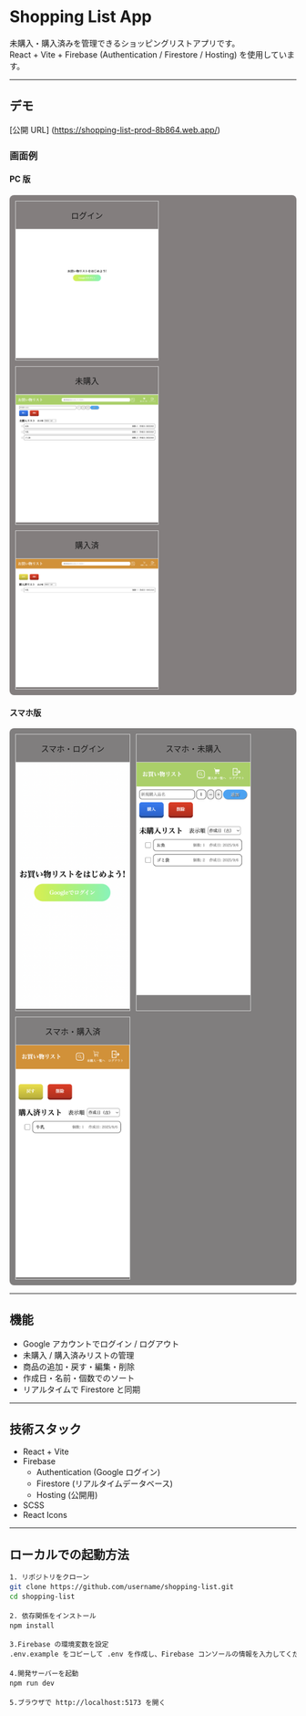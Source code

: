 # Shopping List App

未購入・購入済みを管理できるショッピングリストアプリです。  
React + Vite + Firebase (Authentication / Firestore / Hosting) を使用しています。

---

## デモ

[公開 URL]
(https://shopping-list-prod-8b864.web.app/)

### 画面例

#### PC 版

<div style="display: flex; gap: 10px; flex-wrap: wrap;background-color:rgb(131, 126, 126); padding: 10px; border-radius: 8px;">

  <div style="border: solid 1px #ccc; text-align: center">
     <p>ログイン</p>
      <div style="border-top: solid 1px #ccc;">
        <img src="public/shopping-list-screenshot/login.png" alt="ログイン" width="250">
      </div>
  </div> 
  <div style="border: solid 1px #ccc; text-align: center">
     <p>未購入</p>
      <div style="border-top: solid 1px #ccc;">
          <img src="public/shopping-list-screenshot/unpurchased.png" alt="未購入" width="250">
      </div>
  </div> 
  <div style="border: solid 1px #ccc; text-align: center">
     <p>購入済</p>
      <div style="border-top: solid 1px #ccc;">
        <img src="public/shopping-list-screenshot/purchased.png" alt="購入済" width="250">
      </div>
  </div> 
</div>

#### スマホ版

<div style="display: flex; gap: 10px; flex-wrap: wrap;background-color:rgb(128, 126, 126); padding: 10px; border-radius: 8px;">
  <div style="border: solid 1px #ccc; text-align: center">
     <p>スマホ・ログイン</p>
      <div style="border-top: solid 1px #ccc;">
        <img src="public/shopping-list-screenshot/smartphone_login.png" alt="スマホ・ログイン" width="200">
      </div>
  </div> 
  <div style="border: solid 1px #ccc; text-align: center">
     <p>スマホ・未購入</p>
      <div style="border-top: solid 1px #ccc;">
        <img src="public/shopping-list-screenshot/smartphone_unpurchased.png" alt="スマホ・未購入" width="200">
      </div>
  </div> 
  <div style="border: solid 1px #ccc; text-align: center">
     <p>スマホ・購入済</p>
       <div style="border-top: solid 1px #ccc;">
        <img src="public/shopping-list-screenshot/smartphone_purchased.png" alt="スマホ・購入済" width="200">
      </div>
  </div> 
</div>

---

## 機能

- Google アカウントでログイン / ログアウト
- 未購入 / 購入済みリストの管理
- 商品の追加・戻す・編集・削除
- 作成日・名前・個数でのソート
- リアルタイムで Firestore と同期

---

## 技術スタック

- React + Vite
- Firebase
  - Authentication (Google ログイン)
  - Firestore (リアルタイムデータベース)
  - Hosting (公開用)
- SCSS
- React Icons

---

## ローカルでの起動方法

```bash
1. リポジトリをクローン
git clone https://github.com/username/shopping-list.git
cd shopping-list

2. 依存関係をインストール
npm install

3.Firebase の環境変数を設定
.env.example をコピーして .env を作成し、Firebase コンソールの情報を入力してください。

4.開発サーバーを起動
npm run dev

5.ブラウザで http://localhost:5173 を開く
```
